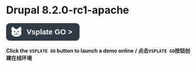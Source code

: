 # Drupal 8.2.0-rc1-apache

<a href="https://www.vsplate.com/?docker-compose=https://github.com/vsplate/dcenvs/drupal/8.2.0-rc1-apache"><img alt="VSPLATE GO" src="https://raw.githubusercontent.com/vsplate/images/master/vsgo_btn.png" width="200px"></a>

**Click the `VSPLATE GO` button to launch a demo online / 点击`VSPLATE GO`按钮创建在线环境**